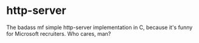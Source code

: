 # http-server

The badass mf simple http-server implementation in C, because it's funny for Microsoft recruiters. Who cares, man?
